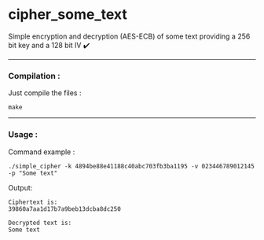 cipher_some_text
=============================

Simple encryption and decryption (AES-ECB) of some text providing a 256 bit key and a 128 bit IV  ✔️

------------------------------------
### Compilation :

Just compile the files :
```
make
```

------------------------------------
### Usage :

Command example :
```
./simple_cipher -k 4894be88e41188c40abc703fb3ba1195 -v 023446789012145 -p "Some text" 
```

Output:
```
Ciphertext is:
39860a7aa1d17b7a9beb13dcba8dc250

Decrypted text is:
Some text
```


